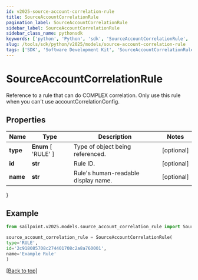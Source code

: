 ```yaml
---
id: v2025-source-account-correlation-rule
title: SourceAccountCorrelationRule
pagination_label: SourceAccountCorrelationRule
sidebar_label: SourceAccountCorrelationRule
sidebar_class_name: pythonsdk
keywords: ['python', 'Python', 'sdk', 'SourceAccountCorrelationRule', 'V2025SourceAccountCorrelationRule'] 
slug: /tools/sdk/python/v2025/models/source-account-correlation-rule
tags: ['SDK', 'Software Development Kit', 'SourceAccountCorrelationRule', 'V2025SourceAccountCorrelationRule']
---
```


# SourceAccountCorrelationRule

Reference to a rule that can do COMPLEX correlation. Only use this rule when you can't use accountCorrelationConfig.

## Properties

Name | Type | Description | Notes
------------ | ------------- | ------------- | -------------
**type** |  **Enum** [  'RULE' ] | Type of object being referenced. | [optional] 
**id** | **str** | Rule ID. | [optional] 
**name** | **str** | Rule's human-readable display name. | [optional] 
}

## Example

```python
from sailpoint.v2025.models.source_account_correlation_rule import SourceAccountCorrelationRule

source_account_correlation_rule = SourceAccountCorrelationRule(
type='RULE',
id='2c918085708c274401708c2a8a760001',
name='Example Rule'
)

```
[[Back to top]](#) 

